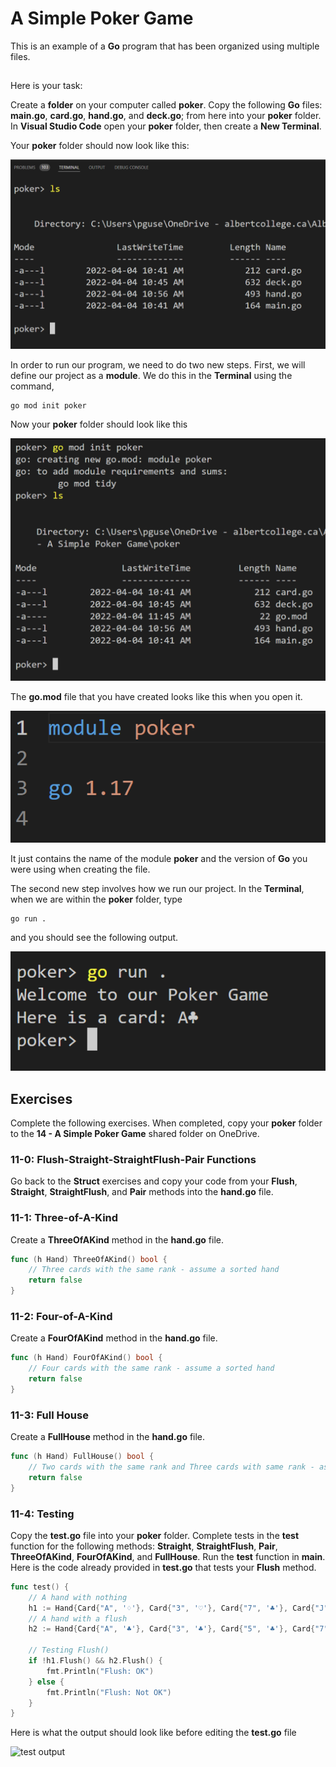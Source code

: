 # A Simple Poker Game

This is an example of a **Go** program that has been organized using multiple files.

##
Here is your task:

Create a **folder** on your computer called **poker**. Copy the following **Go** files:  **main.go**, **card.go**, **hand.go**, and **deck.go**; from here into your **poker** folder.  In **Visual Studio Code** open your **poker** folder, then create a **New Terminal**.

Your **poker** folder should now look like this:

![poker folder](https://github.com/pguse/ics4u-go/blob/main/exercises/11%20-%20Project%20-%20A%20Simple%20Poker%20Game/pokerFolderTerminal.png)

In order to run our program, we need to do two new steps.  First, we will define our project as a **module**.  We do this in the **Terminal** using the command,

```
go mod init poker
```

Now your **poker** folder should look like this

![poker folder with go.mod file](https://github.com/pguse/ics4u-go/blob/main/exercises/11%20-%20Project%20-%20A%20Simple%20Poker%20Game/pokerFolderModuleTerminal.png)

The **go.mod** file that you have created looks like this when you open it.

![go mod file](https://github.com/pguse/ics4u-go/blob/main/exercises/11%20-%20Project%20-%20A%20Simple%20Poker%20Game/pokerFolderModuleFile.png)

It just contains the name of the module **poker** and the version of **Go** you were using when creating the file.

The second new step involves how we run our project.  In the **Terminal**, when we are within the **poker** folder, type

```
go run .
```

and you should see the following output.

![go run file](https://github.com/pguse/ics4u-go/blob/main/exercises/11%20-%20Project%20-%20A%20Simple%20Poker%20Game/pokerFolderRun.png)


## Exercises

Complete the following exercises.  When completed, copy your **poker** folder to the **14 - A Simple Poker Game** shared folder on OneDrive.

### 11-0: Flush-Straight-StraightFlush-Pair Functions

Go back to the **Struct** exercises and copy your code from your **Flush**, **Straight**, **StraightFlush**, and **Pair** methods into the **hand.go** file.

### 11-1: Three-of-A-Kind

Create a **ThreeOfAKind** method in the **hand.go** file.

```go
func (h Hand) ThreeOfAKind() bool {
	// Three cards with the same rank - assume a sorted hand
	return false
}
```

### 11-2: Four-of-A-Kind

Create a **FourOfAKind** method in the **hand.go** file.

```go
func (h Hand) FourOfAKind() bool {
	// Four cards with the same rank - assume a sorted hand
	return false
}
```

### 11-3: Full House

Create a **FullHouse** method in the **hand.go** file.

```go
func (h Hand) FullHouse() bool {
	// Two cards with the same rank and Three cards with same rank - assume a sorted hand
	return false
}
```

### 11-4: Testing

Copy the **test.go** file into your **poker** folder.  Complete tests in the **test** function for the following methods:  **Straight**, **StraightFlush**, **Pair**, **ThreeOfAKind**, **FourOfAKind**, and **FullHouse**.  Run the **test** function in **main**.  Here is the code already provided in **test.go** that tests your **Flush** method.

```go
func test() {
	// A hand with nothing
	h1 := Hand{Card{"A", '♢'}, Card{"3", '♡'}, Card{"7", '♣'}, Card{"J", '♠'}, Card{"K", '♡'}}
	// A hand with a flush
	h2 := Hand{Card{"A", '♣'}, Card{"3", '♣'}, Card{"5", '♣'}, Card{"7", '♣'}, Card{"9", '♣'}}

	// Testing Flush()
	if !h1.Flush() && h2.Flush() {
		fmt.Println("Flush: OK")
	} else {
		fmt.Println("Flush: Not OK")
	}
}
```

Here is what the output should look like before editing the **test.go** file

![test output]()
